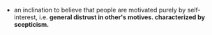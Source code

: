 - an inclination to believe that people are motivated purely by self-interest, i.e. **general distrust in other's motives. characterized by scepticism.**
